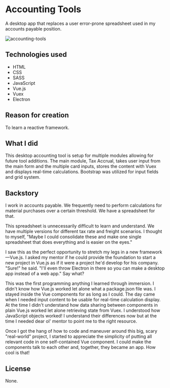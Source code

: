 # Accounting Tools

A desktop app that replaces a user error-prone spreadsheet used in my accounts payable position. 

![accounting-tools](https://user-images.githubusercontent.com/16675876/59708345-91fdcd80-91d2-11e9-9197-aff2a53aa2e5.jpg)

## Technologies used 

+ HTML
+ CSS
+ SASS
+ JavaScript
+ Vue.js
+ Vuex
+ Electron

## Reason for creation
To learn a reactive framework. 

## What I did
This desktop accounting tool is setup for multiple modules allowing for future tool additions. The main module, Tax Accrual, takes user input from the main form and the multiple card inputs, stores the content with Vuex and displays real-time calculations. Bootstrap was utilized for input fields and grid system. 

## Backstory
 I work in accounts payable. We frequently need to perform calculations for material purchases over a certain threshold. We have a spreadsheet for that.

This spreadsheet is unnecessarily difficult to learn and understand. We have multiple versions for different tax rate and freight scenarios. I thought to myself, "Maybe I could consolidate these and make one single spreadsheet that does everything and is easier on the eyes."

I saw this as the perfect opportunity to stretch my legs in a new framework—Vue.js. I asked my mentor if he could provide the foundation to start a new project in Vue.js as if it were a project he'd develop for his company. "Sure!" he said. "I'll even throw Electron in there so you can make a desktop app instead of a web app." Say what?

This was the first programming anything I learned through immersion. I didn't know how Vue.js worked let alone what a package.json file was. I stayed inside the Vue components for as long as I could. The day came when I needed input content to be usable for real-time calculation display. At the time I didn't understand how data sharing between components in plain Vue.js worked let alone retrieving state from Vuex. I understood how JavaScript objects worked! I understand their differences now but at the time I needed dear ol' mentor to point me to the right resource.

Once I got the hang of how to code and maneuver around this big, scary "real-world" project, I started to appreciate the simplicity of putting all relevant code in one self-contained Vue component. I could make the components talk to each other and, together, they became an app. How cool is that!

## License
None.
